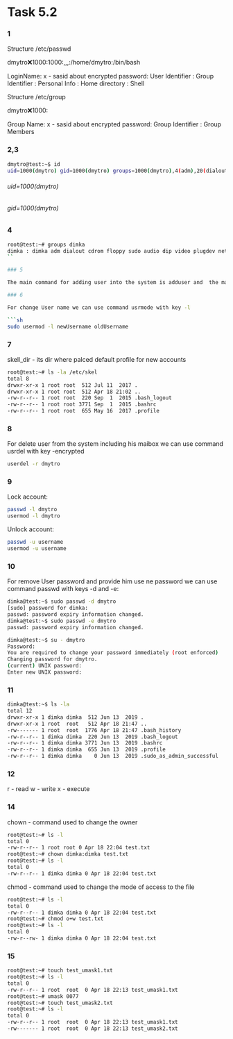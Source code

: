 # Task 5.2

### 1

Structure /etc/passwd

dmytro:x:1000:1000:,,,:/home/dmytro:/bin/bash

LoginName: x - sasid about encrypted password: User Identifier : Group Identifier : Personal Info : Home directory : Shell

Structure /etc/group 

dmytro:x:1000:

Group Name: x - sasid about encrypted password: Group Identifier : Group Members

### 2,3 

```sh
dmytro@test:~$ id
uid=1000(dmytro) gid=1000(dmytro) groups=1000(dmytro),4(adm),20(dialout),24(cdrom),25(floppy),27(sudo),29(audio),30(dip),44(video),46(plugdev),109(netdev),110(lxd)
```

###### uid=1000(dmytro) 
###### gid=1000(dmytro)

### 4 

```sh
root@test:~# groups dimka
dimka : dimka adm dialout cdrom floppy sudo audio dip video plugdev netdev lxd
``

### 5 

The main command for adding user into the system is adduser and  the main parameters its User name and Password

### 6 

For change User name we can use command usrmode with key -l 

```sh
sudo usermod -l newUsername oldUsername
```

### 7

  skell_dir - its dir where palced default profile for new accounts

```sh
root@test:~# ls -la /etc/skel
total 8
drwxr-xr-x 1 root root  512 Jul 11  2017 .
drwxr-xr-x 1 root root  512 Apr 18 21:02 ..
-rw-r--r-- 1 root root  220 Sep  1  2015 .bash_logout
-rw-r--r-- 1 root root 3771 Sep  1  2015 .bashrc
-rw-r--r-- 1 root root  655 May 16  2017 .profile 
``` 

### 8

For delete user from the system including his maibox we can use command usrdel with key -encrypted

```sh
userdel -r dmytro
````

### 9 

Lock account:

```sh   
passwd -l dmytro
usermod -l dmytro
```

Unlock account:

```sh
passwd -u username
usermod -u username
```

### 10

For remove User password and provide him use ne password we can use command passwd with keys -d and -e:

```sh
dimka@test:~$ sudo passwd -d dmytro
[sudo] password for dimka:
passwd: password expiry information changed.
dimka@test:~$ sudo passwd -e dmytro
passwd: password expiry information changed.

dimka@test:~$ su - dmytro
Password:
You are required to change your password immediately (root enforced)
Changing password for dmytro.
(current) UNIX password:
Enter new UNIX password:
```

### 11

```sh
dimka@test:~$ ls -la
total 12
drwxr-xr-x 1 dimka dimka  512 Jun 13  2019 .
drwxr-xr-x 1 root  root   512 Apr 18 21:47 ..
-rw------- 1 root  root  1776 Apr 18 21:47 .bash_history
-rw-r--r-- 1 dimka dimka  220 Jun 13  2019 .bash_logout
-rw-r--r-- 1 dimka dimka 3771 Jun 13  2019 .bashrc
-rw-r--r-- 1 dimka dimka  655 Jun 13  2019 .profile
-rw-r--r-- 1 dimka dimka    0 Jun 13  2019 .sudo_as_admin_successful
```

### 12 

r - read
w - write
x - execute

### 14 

chown - command used to change the owner

```sh
root@test:~# ls -l
total 0
-rw-r--r-- 1 root root 0 Apr 18 22:04 test.txt
root@test:~# chown dimka:dimka test.txt
root@test:~# ls -l
total 0
-rw-r--r-- 1 dimka dimka 0 Apr 18 22:04 test.txt
```

chmod - command used to change the mode of access to the file

```sh
root@test:~# ls -l
total 0
-rw-r--r-- 1 dimka dimka 0 Apr 18 22:04 test.txt
root@test:~# chmod o+w test.txt
root@test:~# ls -l
total 0
-rw-r--rw- 1 dimka dimka 0 Apr 18 22:04 test.txt
```

### 15 

```sh
root@test:~# touch test_umask1.txt
root@test:~# ls -l
total 0
-rw-r--r-- 1 root  root  0 Apr 18 22:13 test_umask1.txt
root@test:~# umask 0077
root@test:~# touch test_umask2.txt
root@test:~# ls -l
total 0
-rw-r--r-- 1 root  root  0 Apr 18 22:13 test_umask1.txt
-rw------- 1 root  root  0 Apr 18 22:13 test_umask2.txt
```
 
